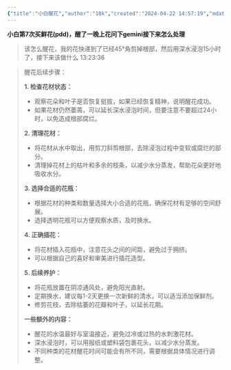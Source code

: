 ```yaml
---
{"title":"小白醒花","author":"10k","created":"2024-04-22 14:57:19","mdate":"2024-04-22","type":null,"rating":null,"excerpt":null,"status":null,"cssclasses":null,"tags":null,"输出平台":null,"dg-publish":true,"permalink":"/unlabeled/newbie-waking-up-the-flowers-for-the-first-time/","dgPassFrontmatter":true}
---
```


**小白第7次买鲜花(pdd)，醒了一晚上花问下gemini接下来怎么处理**

> 该怎么醒花，我的花快递到了已经45°角剪掉根部，然后用深水浸泡15小时了，接下来该做什么
> 13:23:36

> 醒花后续步骤：
> 
> 
> **1. 检查花材状态：**
> 
> - 观察花朵和叶子是否恢复挺拔，如果已经恢复精神，说明醒花成功。
> - 如果花材仍然萎蔫，可以延长深水浸泡时间，但要注意不要超过24小时，以免造成根部腐烂。
> 
> **2. 清理花材：**
> 
> - 将花材从水中取出，用剪刀斜剪根部，去除浸泡过程中变软或腐烂的部分。
> - 清理掉花材上的枯叶和多余的枝条，以减少水分蒸发，帮助花朵更好地吸收水分。
> 
> **3. 选择合适的花瓶：**
> 
> - 根据花材的种类和数量选择大小合适的花瓶，确保花材有足够的空间舒展。
> - 选择透明花瓶可以方便观察水质，及时换水。
> 
> **4. 正确插花：**
> 
> - 将花材插入花瓶中，注意花头之间的间距，避免过于拥挤。
> - 可以根据自己的喜好和审美进行插花造型。
> 
> **5. 后续养护：**
> 
> - 将花瓶放置在阴凉通风处，避免阳光直射。
> - 定期换水，建议每1-2天更换一次新鲜的清水，可以适当添加保鲜剂。
> - 修剪花枝，去除枯萎的花瓣和叶子，以延长花期。
> 
> **一些额外的内容：**
> 
> - 醒花的水温最好与室温接近，避免过冷或过热的水刺激花材。
> - 深水浸泡时，可以用报纸或塑料袋包裹花头，以减少水分蒸发。
> - 不同种类的花材醒花时间可能会有所不同，需要根据具体情况进行调整。

